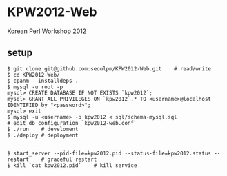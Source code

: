 KPW2012-Web
===========

Korean Perl Workshop 2012

## setup ##

    $ git clone git@github.com:seoulpm/KPW2012-Web.git    # read/write
    $ cd KPW2012-Web/
    $ cpanm --installdeps .
    $ mysql -u root -p
    mysql> CREATE DATABASE IF NOT EXISTS `kpw2012`;
    mysql> GRANT ALL PRIVILEGES ON `kpw2012`.* TO <username>@localhost IDENTIFIED by "<password>";
    mysql> exit
    $ mysql -u <username> -p kpw2012 < sql/schema-mysql.sql
    # edit db configuration `kpw2012-web.conf`
    $ ./run    # develoment
    $ ./deploy # deployment


    $ start_server --pid-file=kpw2012.pid --status-file=kpw2012.status --restart    # graceful restart
    $ kill `cat kpw2012.pid`    # kill service
